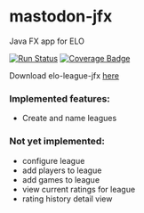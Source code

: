 # mastodon-jfx
Java FX app for ELO

[![Run Status](https://api.shippable.com/projects/5963fce801ed240700ba5431/badge?branch=master)](https://app.shippable.com/github/wakingrufus/elo-league-jfx)
[![Coverage Badge](https://api.shippable.com/projects/5963fce801ed240700ba5431/coverageBadge?branch=master)](https://app.shippable.com/github/wakingrufus/elo-league-jfx)

Download elo-league-jfx [here](https://github.com/wakingrufus/elo-league-jfx/wiki/Download)

### Implemented features:
- Create and name leagues


### Not yet implemented:
- configure league
- add players to league
- add games to league
- view current ratings for league
- rating history detail view